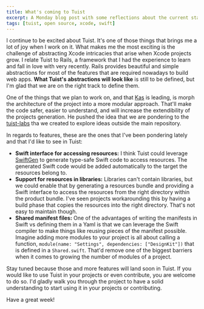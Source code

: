 ```yaml
---
title: What's coming to Tuist
excerpt: A Monday blog post with some reflections about the current state of Tuist and its future.
tags: [tuist, open source, xcode, swift]
---
```



I continue to be excited about Tuist.
It's one of those things that brings me a lot of joy when I work on it.
What makes me the most exciting is the challenge of abstracting Xcode intricacies that arise when Xcode projects grow.
I relate Tuist to Rails,
a framework that I had the experience to learn and fall in love with very recently.
Rails provides beautiful and simple abstractions for most of the features that are required nowadays to build web apps.
**What Tuist's abstractions will look like** is still to be defined,
but I'm glad that we are on the right track to define them.

One of the things that we plan to work on, 
and that [Kas](https://twitter.com/kwridan) is leading, 
is morph the architecture of the project into a more modular approach.
That'll make the code safer, 
easier to understand, 
and will increase the extendibility of the projects generation.
He pushed the idea that we are pondering to the [tuist-labs](https://github.com/tuist/tuist-labs) tha we created to explore ideas outside the main repository.

In regards to features,
these are the ones that I've been pondering lately and that I'd like to see in Tuist:

- **Swift interface for accessing resources:** I think Tuist could leverage [SwiftGen](https://github.com/SwiftGen/SwiftGen) to generate type-safe Swift code to access resources. The generated Swift code would be added automatically to the target the resources belong to.
- **Support for resources in libraries:** Libraries can't contain libraries, but we could enable that by generating a resources bundle and providing a Swift interface to access the resources from the right directory within the product bundle. I've seen projects workarounding this by having a build phase that copies the resources into the right directory. That's not easy to maintain though.
- **Shared manifest files:** One of the advantages of writing the manifests in Swift vs defining them in a Yaml is that we can leverage the Swift compiler to make things like reusing pieces of the manifest possible. Imagine adding more modules to your project is all about calling a function, `module(name: "Settings", dependencies: ["DesignKit"])` that is defined in a `Shared.swift`. That'd remove one of the biggest barriers when it comes to growing the number of modules of a project.

Stay tuned because those and more features will land soon in Tuist. If you would like to use Tuist in your projects or even contribute, you are welcome to do so. I'd gladly walk you through the project to have a solid understanding to start using it in your projects or contributing.

Have a great week!

